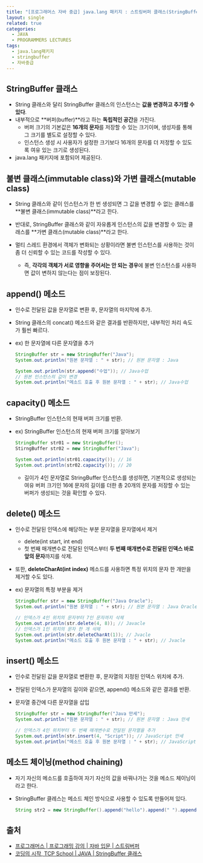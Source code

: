 ```yaml
---
title: "[프로그래머스 자바 중급] java.lang 패키지 : 스트링버퍼 클래스(StringBuffer Class)"
layout: single
related: true
categories:
  - JAVA
  - PROGRAMMERS LECTURES
tags:
  - java.lang패키지
  - stringbuffer
  - 자바중급
---
```


## StringBuffer 클래스
- String 클래스와 달리 StringBuffer 클래스의 인스턴스는 **값을 변경하고 추가할 수 있다**.
- 내부적으로 **버퍼(buffer)**라고 하는 **독립적인 공간**을 가진다.
  - 버퍼 크기의 기본값은 **16개의 문자**를 저장할 수 있는 크기이며, 생성자를 통해 그 크기를 별도로 설정할 수 있다.
  - 인스턴스 생성 시 사용자가 설정한 크기보다 16개의 문자를 더 저정할 수 있도록 여유 있는 크기로 생성된다.
- java.lang 패키지에 포함되어 제공된다.

## 불변 클래스(immutable class)와 가변 클래스(mutable class)
- String 클래스와 같이 인스턴스가 한 번 생성되면 그 값을 변경할 수 없는 클래스를 **불변 클래스(immutable class)**라고 한다.
- 반대로, StringBuffer 클래스와 같이 자유롭게 인스턴스의 값을 변경할 수 있는 클래스를 **가변 클래스(mutable class)**라고 한다.

- 멀티 스레드 환경에서 객체가 변화되는 상황이라면 불변 인스턴스를 사용하는 것이 좀 더 신뢰할 수 있는 코드를 작성할 수 있다. 
  - 즉, **각각의 객체가 서로 영향을 주어서는 안 되는 경우**에 불변 인스턴스를 사용하면 값이 변하지 않는다는 점이 보장된다.
  
## append() 메소드
- 인수로 전달된 값을 문자열로 변환 후, 문자열의 마지막에 추가.
- String 클래스의 concat() 메소드와 같은 결과를 반환하지만, 내부적인 처리 속도가 훨씬 빠르다.

- ex) 한 문자열에 다른 문자열을 추가

  ```java
  StringBuffer str = new StringBuffer("Java");
  System.out.println("원본 문자열 : " + str); // 원본 문자열 : Java
  
  System.out.println(str.append("수업")); // Java수업
  // 원본 인스턴스의 값이 변경
  System.out.println("메소드 호출 후 원본 문자열 : " + str); // Java수업
  ```
  
## capacity() 메소드
- StringBuffer 인스턴스의 현재 버퍼 크기를 반환.

- ex) StringBuffer 인스턴스의 현재 버퍼 크기를 알아보기

  ```java
  StringBuffer str01 = new StringBuffer();
  StirngBuffer str02 = new StringBuffer("Java");
  
  System.out.println(str01.capacity()); // 16
  System.out.println(str02.capacity()); // 20
  ```
  - 길이가 4인 문자열로 StringBuffer 인스턴스를 생성하면, 기본적으로 생성되는 여유 버퍼 크기인 16에 문자의 길이를 더한 총 20개의 문자를 저장할 수 있는 버퍼가 생성되는 것을 확인할 수 있다.

## delete() 메소드
- 인수로 전달된 인덱스에 해당하는 부분 문자열을 문자열에서 제거
  - delete(int start, int end)
  - 첫 번째 매개변수로 전달된 인덱스부터 **두 번째 매개변수로 전달된 인덱스 바로 앞의 문자**까지를 삭제.
- 또한, **deleteCharAt(int index)** 메소드를 사용하면 특정 위치의 문자 한 개만을 제거할 수도 있다.

- ex) 문자열의 특정 부분을 제거

  ```java
  StringBuffer str = new StringBuffer("Java Oracle");
  System.out.println("원본 문자열 : " + str); // 원본 문자열 : Java Oracle
  
  // 인덱스가 4인 위치의 문자부터 7인 문자까지 삭제
  System.out.println(str.delete(4, 8)); // Javacle
  // 인덱스가 1인 위치의 문자 한 개 삭제
  System.out.println(str.deleteCharAt(1)); // Jvacle
  System.out.println("메소드 호출 후 원본 문자열 : " + str); // Jvacle
  ```

## insert() 메소드
- 인수로 전달된 값을 문자열로 변환한 후, 문자열의 지정된 인덱스 위치에 추가.
- 전달된 인덱스가 문자열의 길이와 같으면, append() 메소드와 같은 결과를 반환.

- 문자열 중간에 다른 문자열을 삽입

  ```java
  StringBuffer str = new StringBuffer("Java 만세");
  System.out.println("원본 문자열 : " + str); // 원본 문자열 : Java 만세
  
  // 인덱스가 4인 위치부터 두 번째 매개변수로 전달된 문자열을 추가
  System.out.println(str.insert(4, "Script")); // JavaScript 만세
  System.out.println("메소드 호출 후 원본 문자열 : " + str); // JavaScript 만세
  ```
  
## 메소드 체이닝(method chaining)
- 자기 자신의 메소드를 호출하여 자기 자신의 값을 바꿔나가는 것을 메소드 체이닝이라고 한다.
- StringBuffer 클레스는 메소드 체인 방식으로 사용할 수 있도록 만들어져 있다.

  ```java
  String str2 = new StringBuffer().append("hello").append(" ").append("world").toString();
  ```
  
## 출처
- [프로그래머스 \| 프로그래밍 강의 \| 자바 입문 \| 스트링버퍼](https://programmers.co.kr/learn/courses/9/lessons/253)
- [코딩의 시작, TCP School \| JAVA \| StringBuffer 클래스](https://www.tcpschool.com/java/java_api_stringBuffer)
